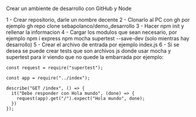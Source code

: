 Crear un ambiente de desarrollo con GitHub y Node

1 - Crear repositorio, darle un nombre decente
2 - Clonarlo al PC con gh
    por ejemplo gh repo clone sebapolanco/demo_desarrollo
3 - Hacer npm init y rellenar la informacion
4 - Cargar los modulos que sean necesario, por ejemplo
    npm i express
	npm mocha supertest --save-dev (solo mientras hay desarrollo)
5 - Crear el archivo de entrada por ejemplo index.js
6 - Si se desea se puede crear tests que son archivos js donde usar mocha y supertest para
    ir viendo que no quede la embarrada
	por ejemplo:
	
	const request = require("supertest");

    const app = require("../index");

    describe("GET /index", () => {
      it("Debe responder con Hola mundo", (done) => {
        request(app).get("/").expect("Hola mundo", done);
      })
    });
